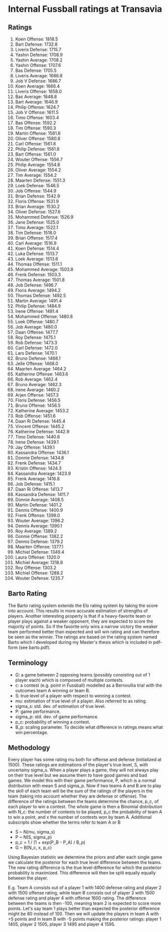 # Internal Fussball ratings at Transavia
## Ratings
1. Koen Offense: 1818.5 
2. Bart Defense: 1732.8 
3. Liveris Defense: 1715.7 
4. Yashin Defense: 1708.9 
5. Yashin Average: 1708.2 
6. Yashin Offense: 1707.6 
7. Bas Defense: 1705.5 
8. Liveris Average: 1686.8 
9. Job V Defense: 1686.7 
10. Koen Average: 1666.4 
11. Liveris Offense: 1658.0 
12. Bas Average: 1648.8 
13. Bart Average: 1646.9 
14. Philip Offense: 1624.7 
15. Job V Offense: 1611.5 
16. Timo Offense: 1603.4 
17. Bas Offense: 1592.2 
18. Tim Offense: 1590.3 
19. Martin Offense: 1581.6 
20. Oliver Offense: 1580.8 
21. Carl Offense: 1561.8 
22. Philip  Defense: 1561.6 
23. Bart Offense: 1561.0 
24. Wouter Offense: 1556.7 
25. Philip Average: 1554.8 
26. Oliver Average: 1554.2 
27. Tim Average: 1554.2 
28. Maarten Defense: 1551.3 
29. Loek Defense: 1546.5 
30. Job Offense: 1544.9 
31. Brian Defense: 1542.9 
32. Floris Offense: 1531.9 
33. Brian Average: 1530.2 
34. Oliver Defense: 1527.6 
35. Mohammed Defense: 1526.9 
36. Jane Defense: 1525.0 
37. Timo Average: 1522.1 
38. Tim Defense: 1518.0 
39. Brian Offense: 1517.4 
40. Carl Average: 1516.9 
41. Koen Defense: 1514.4 
42. Luka Defense: 1513.7 
43. Loek Average: 1513.6 
44. Thomas Offense: 1511.1 
45. Mohammed Average: 1503.8 
46. Frenk  Defense: 1503.3 
47. Thomas Average: 1501.8 
48. Job  Defense: 1496.7 
49. Floris Average: 1494.2 
50. Thomas Defense: 1492.5 
51. Martin Average: 1491.4 
52. Philip Defense: 1484.9 
53. Irene Offense: 1481.4 
54. Mohammed Offense: 1480.8 
55. Loek Offense: 1480.7 
56. Job Average: 1480.0 
57. Daan Offense: 1477.7 
58. Roy Defense: 1475.1 
59. Rob Defense: 1473.3 
60. Carl Defense: 1472.0 
61. Lars Defense: 1470.1 
62. Bruno Defense: 1468.1 
63. Jelle Offense: 1468.0 
64. Maarten Average: 1464.2 
65. Katherine Offense: 1463.6 
66. Rob Average: 1462.4 
67. Bruno Average: 1462.3 
68. Irene Average: 1460.2 
69. Arjen Offense: 1457.3 
70. Floris Defense: 1456.5 
71. Bruno Offense: 1456.5 
72. Katherine Average: 1453.2 
73. Rob Offense: 1451.6 
74. Daan Ri Defense: 1445.4 
75. Vincent Offense: 1445.2 
76. Katherine Defense: 1442.9 
77. Timo Defense: 1440.8 
78. Irene Defense: 1439.1 
79. Jay Offense: 1439.1 
80. Kassandra Offense: 1436.1 
81. Donnie Defense: 1434.8 
82. Frenk Defense: 1434.7 
83. Kristin Offense: 1424.3 
84. Kassandra Average: 1423.9 
85. Frenk Average: 1416.8 
86. Job Defense: 1415.1 
87. Daan Ri Offense: 1413.7 
88. Kassandra Defense: 1411.7 
89. Donnie Average: 1408.5 
90. Martin Defense: 1401.2 
91. Dennis Offense: 1400.9 
92. Frenk Offense: 1399.0 
93. Wouter Average: 1396.2 
94. Dennis Average: 1390.1 
95. Roy Average: 1389.2 
96. Donnie Offense: 1382.2 
97. Dennis Defense: 1379.2 
98. Maarten Offense: 1377.1 
99. Michiel Defense: 1349.4 
100. Laura Offense: 1320.0 
101. Michiel Average: 1318.8 
102. Roy Offense: 1303.2 
103. Michiel Offense: 1288.2 
104. Wouter Defense: 1235.7 

## Barto Rating
The Barto rating system extends the Elo rating system by taking the score into account. This results in more accurate estimation of strengths of players. Another interesting property is that if a heavy-favorite team or player plays against a weaker opponent, they are expected to score the majority of points. So if the favorite only wins a narrow victory the weaker team performed better than expected and will win rating and can therefore be seen as the winner. The ratings are based on the rating system named Barto which I developed during my Master's thesis which is included in pdf-form (see barto.pdf).
## Terminology
- G: a game between 2 opposing teams (possibly consisting out of 1 player each) which is composed of multiple contests.
- c: a contest (e.g. point in Fussball) modelled as a Bernoullia trial with the outcomes team A winning or team B.
- S: true level of a player with respect to winning a contest.
- mu: estimation of true level of a player. Also referred to as rating.
- sigma_s: std. dev. of estimation of true level.
- P: game performance.
- sigma_p: std. dev. of game performance.
- p_c: probability of winning a contest.
- B_p: scaling parameter. To decide what difference in ratings means what win percentage.
## Methodology
Every player has some rating mu both for offense and defense (initialized at 1500). These ratings are estimations of the player's true level, S, with uncertainy sigma_s. When a player plays a game, they will not always play on their true level but we assume them to have good games and bad games. We model this with their game performance, P, which is a normal distribution with mean S and sigma_p. Now if two teams A and B are to play the skill of each team will be the sum of the ratings of the players in the team (taking into account whether they are defense or offense). The difference of the ratings between the teams determine the chance, p_c, of each player to win a contest. The whole game is then a Binomial distribution with N_c: the number of contests to be played, p_c the probability of team A to win a point, and x the number of contests won by team A. Additional subscripts show whether the terms refer to team A or B
- S ~ N(mu, sigma_s)
- P ~ N(S, sigma_p)
- p_c = 1 / (1 + exp(P_B - P_A) / B_p)
- G ~ B(N_c, x, p_c)

Using Bayesian statistic we determine the priors and after each single game we calculate the posterior for each true level difference between the teams. The new rating difference is the true level difference for which the posterior probability is maximized. This difference will then be split equally equally between the player. 

E.g. Team A consists out of a player 1 with 1400 defense rating and player 2 with 1500 offense rating, while team B consists out of player 3 with 1500 defense rating and player 4 with offense 1600 rating. The difference between the teams is then -100, meaning team 2 is expected to score more points. Let's say team 1 plays better than expected the posterior difference might be 80 instead of 100. Then we will update the players in team A with +5 points and in team B with -5 points making the posterior ratings: player 1 1405, player 2 1505, player 3 1495 and player 4 1595.